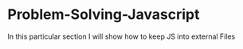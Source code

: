 # Problem-Solving-Javascript
In this particular section I will show how to keep JS into external Files

